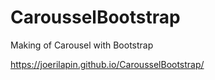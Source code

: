 # CarousselBootstrap
Making of Carousel with Bootstrap


https://joerilapin.github.io/CarousselBootstrap/



